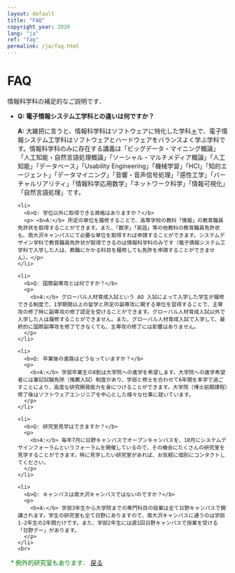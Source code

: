 ```yaml
---
layout: default
title: "FAQ"
copyright_year: 2020
lang: "ja"
ref: "faq"
permalink: /ja/faq.html
---
```


<h1 class="nav6" id="faqstart">FAQ</h1>
<section>
  <p class="left">情報科学科の補足的なご説明です．</p>
</section>

<section>
  <ul>
    <li> <b>Q: 電子情報システム工学科との違いは何ですか？</b>
      <p>
        <b>A:</b> 大雑把に言うと、情報科学科はソフトウェアに特化した学科<a href="#exp">＊</a>で、電子情報システム工学科はソフトウェアとハードウェアをバランスよく学ぶ学科です。情報科学科のみに存在する講義は「ビッグデータ・マイニング概論」「人工知能・自然言語処理概論」「ソーシャル・マルチメディア概論」「人工知能」「データベース」「Usability Engineering」「機械学習」「HCI」「知的エージェント」「データマイニング」「音響・音声信号処理」「感性工学」「バーチャルリアリティ」「情報科学応用数学」「ネットワーク科学」「情報可視化」「自然言語処理」です。
      </p>
    </li>

    <li>
      <b>Q: 学位以外に取得できる資格はありますか？</b>
      <p> <b>A:</b> 所定の単位を履修することで、高等学校の教科「情報」の教育職員免許状を取得することができます。また、「数学」「英語」等の他教科の教育職員免許状も、南大沢キャンパスにて必要な単位を取得すれば申請することができます。システムデザイン学科で教育職員免許状が取得できるのは情報科学科のみです（電子情報システム工学科で入学した人は、教職にかかる科目を履修しても免許を申請することができません）。</p>
    </li>

    <li>
      <b>Q: 国際副専攻とは何ですか？</b>
      <p>
        <b>A:</b> グローバル人材育成入試という AO 入試によって入学した学生が履修できる制度で、1学期間以上の留学と所定の副専攻に関する単位を習得することで、主専攻の修了時に副専攻の修了認定を受けることができます。グローバル人材育成入試以外で入学した人は履修することができません。また、グローバル人材育成入試で入学して、最終的に国際副専攻を修了できなくても、主専攻の修了には影響はありません。
      </p>
    </li>

    <li>
      <b>Q: 卒業後の進路はどうなっていますか？</b>
      <p>
        <b>A:</b> 学部卒業生の8割は大学院への進学を希望します。大学院への進学希望者には筆記試験免除（推薦入試）制度があり、学部と修士を合わせて6年間を本学で過ごすことにより、高度な研究開発能力を身につけることができます。大学院（博士前期課程）修了後はソフトウェアエンジニアを中心とした様々な仕事に就いています。
      </p>
    </li>

    <li>
      <b>Q: 研究室見学はできますか？</b>
      <p>
        <b>A:</b> 毎年7月に日野キャンパスでオープンキャンパスを、10月にシステムデザインフォーラムというフォーラムを開催しているので、その機会にたくさんの研究室を見学することができます。特に見学したい研究室があれば、お気軽に個別にコンタクトしてください。
      </p>
    </li>

    <li>
      <b>Q: キャンパスは南大沢キャンパスではないのですか？</b>
      <p>
        <b>A:</b> 学部3年生から大学院までの専門科目の授業は全て日野キャンパスで開講されます。学生の研究室も全て日野にありますので、南大沢キャンパスに通うのは学部1-2年生の2年間だけです。また、学部2年生には週1回日野キャンパスで授業を受ける「日野デー」があります。
      </p>
    </li>
    <br>
  </ul>

  <a name="exp"> <font color="green"> &nbsp;  * 例外的研究室もあります．</font></a>
  <a href="#faqstart">  戻る</a>
</section>
